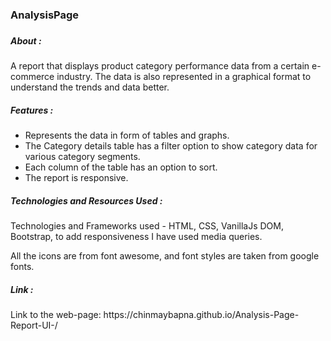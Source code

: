 <h3>AnalysisPage<h3>

<h5>About :</h5>
<p>A report that displays product category performance data from a certain e-commerce industry. The data is also represented in a graphical format to understand the trends and data better.<p>

<h5>Features :</h5>
<ul>
  <li>Represents the data in form of tables and graphs.</li>
  <li>The Category details table has a filter option to show category data for various category segments.</li>
  <li>Each column of the table has an option to sort.</li>
  <li>The report is responsive.</li>
</ul>

<h5>Technologies and Resources Used :</h5>
<p>Technologies and Frameworks used - HTML, CSS, VanillaJs DOM, Bootstrap, to add responsiveness I have used media queries.</p>
<p>All the icons are from font awesome, and font styles are taken from google fonts.</p>

<h5>Link :</h5>
<p>Link to the web-page: https://chinmaybapna.github.io/Analysis-Page-Report-UI-/<p>
